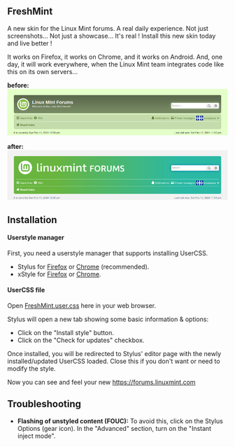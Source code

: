 ## FreshMint
A new skin for the Linux Mint forums. A real daily experience. Not just screenshots... Not just a showcase... It's real ! Install this new skin today and live better !

It works on Firefox, it works on Chrome, and it works on Android. And, one day, it will work everywhere, when the Linux Mint team integrates code like this on its own servers... 

**before:**
![FreshMint preview](images/preview-old.png)  

**after:**
![FreshMint preview](images/preview-new.png)

## Installation

#### Userstyle manager

First, you need a userstyle manager that supports installing UserCSS.

* Stylus for [Firefox](https://addons.mozilla.org/en-US/firefox/addon/styl-us/) or [Chrome](https://chrome.google.com/webstore/detail/stylus/clngdbkpkpeebahjckkjfobafhncgmne) (recommended).
* xStyle for [Firefox](https://addons.mozilla.org/firefox/addon/xstyle/) or [Chrome](https://chrome.google.com/webstore/detail/xstyle/hncgkmhphmncjohllpoleelnibpmccpj).

#### UserCSS file

Open [FreshMint.user.css](https://raw.githubusercontent.com/SebastJava/FreshMint/main/FreshMint.user.css) here in your web browser.

Stylus will open a new tab showing some basic information & options:

* Click on the "Install style" button.
* Click on the "Check for updates" checkbox.

Once installed, you will be redirected to Stylus' editor page with the newly installed/updated UserCSS loaded. Close this if you don't want or need to modify the style.

Now you can see and feel your new https://forums.linuxmint.com

## Troubleshooting

* **Flashing of unstyled content (FOUC):** To avoid this, click on the Stylus Options (gear icon). In the "Advanced" section, turn on the "Instant inject mode".